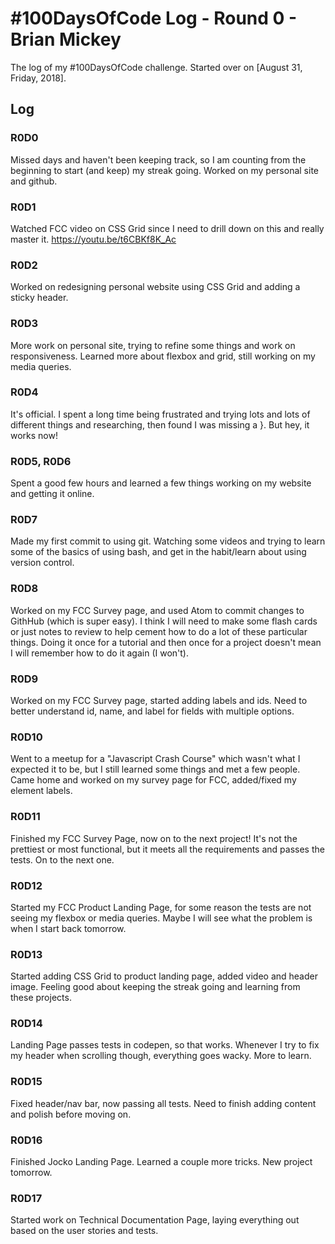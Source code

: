 # #100DaysOfCode Log - Round 0 - Brian Mickey

The log of my #100DaysOfCode challenge. Started over on [August 31, Friday, 2018].

## Log

### R0D0 
Missed days and haven't been keeping track, so I am counting from the beginning to start (and keep) my streak going. Worked on my personal site and github.

### R0D1
Watched FCC video on CSS Grid since I need to drill down on this and really master it. https://youtu.be/t6CBKf8K_Ac

### R0D2
Worked on redesigning personal website using CSS Grid and adding a sticky header. 

### R0D3
More work on personal site, trying to refine some things and work on responsiveness. Learned more about flexbox and grid, still working on my media queries.

### R0D4
It's official. I spent a long time being frustrated and trying lots and lots of different things and researching, then found I was missing a }. But hey, it works now!

### R0D5, R0D6
Spent a good few hours and learned a few things working on my website and getting it online. 

### R0D7
Made my first commit to using git. Watching some videos and trying to learn some of the basics of using bash, and get in the habit/learn about using version control.

### R0D8
Worked on my FCC Survey page, and used Atom to commit changes to GithHub (which is super easy). I think I will need to make some flash cards or just notes to review to help cement how to do a lot of these particular things. Doing it once for a tutorial and then once for a project doesn't mean I will remember how to do it again (I won't).

### R0D9
Worked on my FCC Survey page, started adding labels and ids. Need to better understand id, name, and label for fields with multiple options.

### R0D10
Went to a meetup for a "Javascript Crash Course" which wasn't what I expected it to be, but I still learned some things and met a few people. Came home and worked on my survey page for FCC, added/fixed my element labels.

### R0D11
Finished my FCC Survey Page, now on to the next project! It's not the prettiest or most functional, but it meets all the requirements and passes the tests. On to the next one.

### R0D12
Started my FCC Product Landing Page, for some reason the tests are not seeing my flexbox or media queries. Maybe I will see what the problem is when I start back tomorrow.

### R0D13
Started adding CSS Grid to product landing page, added video and header image. Feeling good about keeping the streak going and learning from these projects. 

### R0D14
Landing Page passes tests in codepen, so that works. Whenever I try to fix my header when scrolling though, everything goes wacky. More to learn.

### R0D15
Fixed header/nav bar, now passing all tests. Need to finish adding content and polish before moving on.

### R0D16
Finished Jocko Landing Page. Learned a couple more tricks. New project tomorrow.

### R0D17
Started work on Technical Documentation Page, laying everything out based on the user stories and tests.
